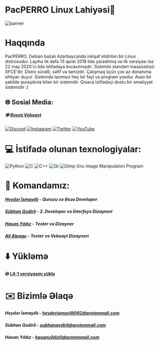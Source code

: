 # PacPERRO Linux Lahiyəsi🐧
![banner](https://gcdnb.pbrd.co/images/wFUs91Ia07KD.jpg?o=1)

# Haqqında 
PacPERRO, Debian bazalı Azərbaycanda inkişaf etdirilən bir Linux distrosudur. Layihə ilk dəfə 13 aprel 2019 ildə yaradılmış və ilk versiyası isə 22 may 2020'ci ildə istifadəyə buraxılmışdır. Sistemin standart masaüstüsü XFCE'dir. Distro sürətli, xəfif və təmizdir. Çalışmaq üçün çox az donanıma ehtiyac duyur. Sistemdə lazımsız heç bir fayl və program yoxdur. Asan bir şəkildə quraşdırıla bilən bir sistemdir. Qısaca istifadəçi dostu bir əməliyyat sistemidir :)

## 🌐 Sosial Media:
##### 🕸 [Rəsmi Vebsayt](https://pacperro-os.github.io/)
####    
[![Discord](https://img.shields.io/badge/Discord-%237289DA.svg?logo=discord&logoColor=white)](htttps://discord.gg/https://discord.gg/UgRU7M7cV9) [![Instagram](https://img.shields.io/badge/Instagram-%23E4405F.svg?logo=Instagram&logoColor=white)](https://instagram.com/pacperro) [![Twitter](https://img.shields.io/badge/Twitter-%231DA1F2.svg?logo=Twitter&logoColor=white)](https://twitter.com/pacperro) [![YouTube](https://img.shields.io/badge/YouTube-%23FF0000.svg?logo=YouTube&logoColor=white)](https://youtube.com/c/UCYy7ILUVy-EVR_Y6JDd8x-g) 

# 💻 İstifadə olunan texnologiyalar:
![Python](https://img.shields.io/badge/python-3670A0?style=for-the-badge&logo=python&logoColor=ffdd54) ![C](https://img.shields.io/badge/c-%2300599C.svg?style=for-the-badge&logo=c&logoColor=white) ![C++](https://img.shields.io/badge/c++-%2300599C.svg?style=for-the-badge&logo=c%2B%2B&logoColor=white) ![Qt](https://img.shields.io/badge/Qt-%23217346.svg?style=for-the-badge&logo=Qt&logoColor=white) ![Gimp Gnu Image Manipulation Program](https://img.shields.io/badge/Gimp-657D8B?style=for-the-badge&logo=gimp&logoColor=FFFFFF)
# 🧩 Komandamız:
##### [Heydər İsmayıllı](https://github.com/PacPERRO-OS)  - Qurucu və Əsəs Developer
##### [Sübhan Qədirli](https://github.com/subhanqedirli)  - 2. Developer və İnterfeys Dizayneri
##### [Hasan Yıldız](https://github.com/hasan-pisi)       - Tester və Dizayner
##### [Ali Alpagu](https://github.com/aligaz)             - Tester və Vebsayt Dizayneri
# ⬇️ Yükləmə
 #### 💿 [L4-1 versiyasını yüklə](https://github.com/PacPERRO-OS/pacperro-releases/releases/download/pacperro-l4/PacPERRO-L4-1-Offical.iso)
 # ✉️ Bizimlə Əlaqə
 ##### Heydər İsmayıllı - heyderismayilli092@protonmail.com
 ##### Sübhan Qədirli   - subhanqedirli@protonmail.com
 ##### Hasan Yıldız     - hasanyildiz0@protonmail.com 
